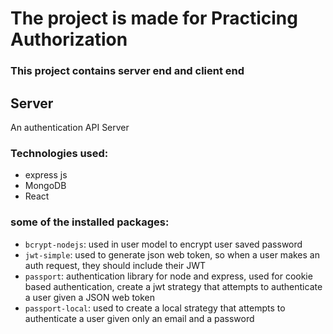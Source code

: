 # The project is made for Practicing Authorization

### This project contains server end and client end

## Server

An authentication API Server

### Technologies used:

- express js
- MongoDB
- React

### some of the installed packages:

- `bcrypt-nodejs`: used in user model to encrypt user saved password
- `jwt-simple`: used to generate json web token, so when a user makes an auth request, they should include their JWT
- `passport`: authentication library for node and express, used for cookie based authentication, create a jwt strategy that attempts to authenticate a user given a JSON web token
- `passport-local`: used to create a local strategy that attempts to authenticate a user given only an email and a password

